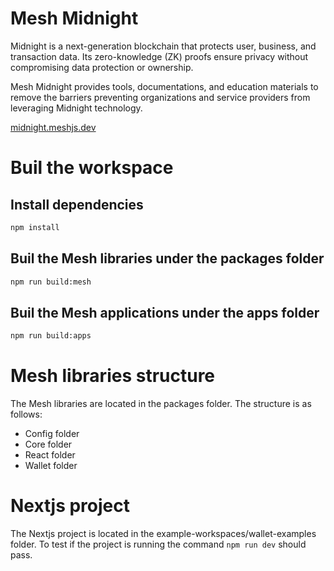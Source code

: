 # Mesh Midnight

Midnight is a next-generation blockchain that protects user, business, and transaction data. Its zero-knowledge (ZK) proofs ensure privacy without compromising data protection or ownership.

Mesh Midnight provides tools, documentations, and education materials to remove the barriers preventing organizations and service providers from leveraging Midnight technology.

[midnight.meshjs.dev](https://midnight.meshjs.dev/)

# Buil the workspace
## Install dependencies
```bash
npm install
```
## Buil the Mesh libraries under the packages folder
```bash
npm run build:mesh
```
## Buil the Mesh applications under the apps folder
```bash
npm run build:apps
```

# Mesh libraries structure

The Mesh libraries are located in the packages folder. The structure is as follows:

- Config folder
- Core folder
- React folder
- Wallet folder

# Nextjs project

The Nextjs project is located in the example-workspaces/wallet-examples folder. To test if the project is running the command `npm run dev` should pass.

